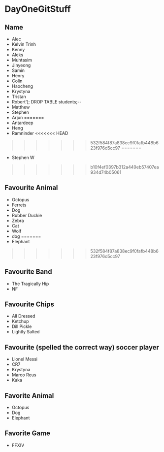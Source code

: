 # DayOneGitStuff

## Name

- Alec
- Kelvin Trinh
- Kenny
- Aleks
- Muhtasim
- Jinyeong
- Samin
- Henry
- Colin
- Haocheng
- Krystyna
- Tristan
- Robert'); DROP TABLE students;--
- Matthew
- Stephen
- Arjun
=======
- Antardeep
- Heng
- Ramninder
<<<<<<< HEAD
>>>>>>> 532f584f87a838ec9f0fafb448b623f976d5cc97
=======
- Stephen W
>>>>>>> b10f4ef0397b312a449eb57407ea934d74b05061

## Favourite Animal

- Octopus
- Ferrets
- Dog
- Rubber Duckie
- Zebra
- Cat
- Wolf
- dog
=======
- Elephant
>>>>>>> 532f584f87a838ec9f0fafb448b623f976d5cc97

## Favourite Band

- The Tragically Hip
- NF

## Favourite Chips

- All Dressed
- Ketchup
- Dill Pickle
- Lightly Salted

## Favourite (spelled the correct way) soccer player

- Lionel Messi
- CR7
- Krystyna
- Marco Reus
- Kaka

## Favorite Animal

- Octopus
- Dog
- Elephant

## Favorite Game

- FFXIV
